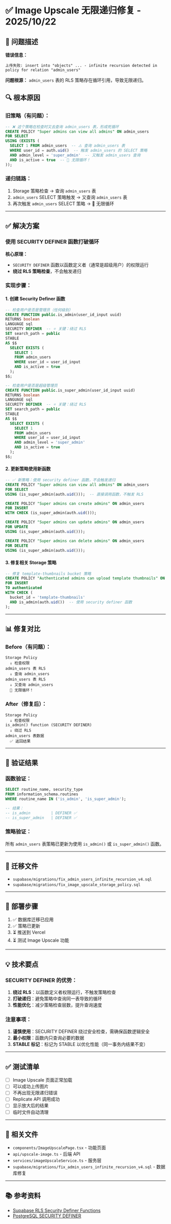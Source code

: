 # ✅ Image Upscale 无限递归修复 - 2025/10/22

## 🚨 问题描述

**错误信息：**
```
上传失败: insert into "objects" ... - infinite recursion detected in policy for relation "admin_users"
```

**问题根源：**
`admin_users` 表的 RLS 策略存在循环引用，导致无限递归。

## 🔍 根本原因

### 旧策略（有问题）：
```sql
-- ❌ 这个策略在检查时又去查询 admin_users 表，形成死循环
CREATE POLICY "Super admins can view all admins" ON admin_users
FOR SELECT
USING (EXISTS (
  SELECT 1 FROM admin_users  -- ⚠️ 查询 admin_users 表
  WHERE user_id = auth.uid()  -- 触发 admin_users 的 SELECT 策略
  AND admin_level = 'super_admin'  -- 又触发 admin_users 查询
  AND is_active = true  -- 🔄 无限循环！
));
```

### 递归链路：
1. Storage 策略检查 → 查询 `admin_users` 表
2. `admin_users` SELECT 策略触发 → 又查询 `admin_users` 表
3. 再次触发 `admin_users` SELECT 策略 → 🔄 无限循环

---

## ✅ 解决方案

### 使用 SECURITY DEFINER 函数打破循环

**核心原理：**
- `SECURITY DEFINER` 函数以函数定义者（通常是超级用户）的权限运行
- **绕过 RLS 策略检查**，不会触发递归

### 实现步骤：

#### 1. 创建 Security Definer 函数

```sql
-- 检查用户是否是管理员（任何级别）
CREATE FUNCTION public.is_admin(user_id_input uuid)
RETURNS boolean
LANGUAGE sql
SECURITY DEFINER  -- ⭐ 关键：绕过 RLS
SET search_path = public
STABLE
AS $$
  SELECT EXISTS (
    SELECT 1
    FROM admin_users
    WHERE user_id = user_id_input
    AND is_active = true
  );
$$;

-- 检查用户是否是超级管理员
CREATE FUNCTION public.is_super_admin(user_id_input uuid)
RETURNS boolean
LANGUAGE sql
SECURITY DEFINER  -- ⭐ 关键：绕过 RLS
SET search_path = public
STABLE
AS $$
  SELECT EXISTS (
    SELECT 1
    FROM admin_users
    WHERE user_id = user_id_input
    AND admin_level = 'super_admin'
    AND is_active = true
  );
$$;
```

#### 2. 更新策略使用新函数

```sql
-- ✅ 新策略：使用 security definer 函数，不会触发递归
CREATE POLICY "Super admins can view all admins" ON admin_users
FOR SELECT
USING (is_super_admin(auth.uid()));  -- 直接调用函数，不触发 RLS

CREATE POLICY "Super admins can create admins" ON admin_users
FOR INSERT
WITH CHECK (is_super_admin(auth.uid()));

CREATE POLICY "Super admins can update admins" ON admin_users
FOR UPDATE
USING (is_super_admin(auth.uid()));

CREATE POLICY "Super admins can delete admins" ON admin_users
FOR DELETE
USING (is_super_admin(auth.uid()));
```

#### 3. 修复相关 Storage 策略

```sql
-- 修复 template-thumbnails bucket 策略
CREATE POLICY "Authenticated admins can upload template thumbnails" ON storage.objects
FOR INSERT
TO authenticated
WITH CHECK (
  bucket_id = 'template-thumbnails' 
  AND is_admin(auth.uid())  -- 使用 security definer 函数
);
```

---

## 📊 修复对比

### Before（有问题）：
```
Storage Policy
  ↓ 检查权限
admin_users 表 RLS
  ↓ 查询 admin_users
admin_users 表 RLS
  ↓ 又查询 admin_users
  🔄 无限循环！
```

### After（修复后）：
```
Storage Policy
  ↓ 检查权限
is_admin() function (SECURITY DEFINER)
  ↓ 绕过 RLS
admin_users 表数据
  ✅ 返回结果
```

---

## 🧪 验证结果

### 函数验证：
```sql
SELECT routine_name, security_type
FROM information_schema.routines 
WHERE routine_name IN ('is_admin', 'is_super_admin');

-- 结果：
-- is_admin         | DEFINER ✅
-- is_super_admin   | DEFINER ✅
```

### 策略验证：
所有 `admin_users` 表策略已更新为使用 `is_admin()` 或 `is_super_admin()` 函数。

---

## 📝 迁移文件

- `supabase/migrations/fix_admin_users_infinite_recursion_v4.sql`
- `supabase/migrations/fix_image_upscale_storage_policy.sql`

---

## 🚀 部署步骤

1. ✅ 数据库迁移已应用
2. ✅ 策略已更新
3. ⏳ 推送到 Vercel
4. ⏳ 测试 Image Upscale 功能

---

## 💡 技术要点

### SECURITY DEFINER 的优势：
1. **绕过 RLS**：以函数定义者权限运行，不触发策略检查
2. **打破递归**：避免策略中查询同一表导致的循环
3. **性能优化**：减少策略检查层数，提升查询速度

### 注意事项：
1. **谨慎使用**：SECURITY DEFINER 绕过安全检查，需确保函数逻辑安全
2. **最小权限**：函数内只查询必要的数据
3. **STABLE 标记**：标记为 STABLE 以优化性能（同一事务内结果不变）

---

## ✅ 测试清单

- [ ] Image Upscale 页面正常加载
- [ ] 可以成功上传图片
- [ ] 不再出现无限递归错误
- [ ] Replicate API 调用成功
- [ ] 显示放大后的结果
- [ ] 临时文件自动清理

---

## 🎯 相关文件

- `components/ImageUpscalePage.tsx` - 功能页面
- `api/upscale-image.ts` - 后端 API
- `services/imageUpscaleService.ts` - 服务层
- `supabase/migrations/fix_admin_users_infinite_recursion_v4.sql` - 数据库修复

---

## 📚 参考资料

- [Supabase RLS Security Definer Functions](https://supabase.com/docs/guides/database/postgres/row-level-security#security-definer-functions)
- [PostgreSQL SECURITY DEFINER](https://www.postgresql.org/docs/current/sql-createfunction.html#SQL-CREATEFUNCTION-SECURITY)

